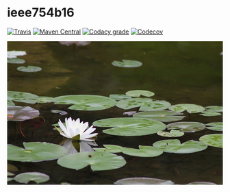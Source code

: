 ieee754b16
==========

[![Travis](https://img.shields.io/travis/io7m/ieee754b16.svg?style=flat-square)](https://travis-ci.org/io7m/ieee754b16)
[![Maven Central](https://img.shields.io/maven-central/v/com.io7m.ieee754b16/com.io7m.ieee754b16.svg?style=flat-square)](http://search.maven.org/#search%7Cga%7C1%7Cg%3A%22com.io7m.ieee754b16%22)
[![Codacy grade](https://img.shields.io/codacy/grade/dea11cefb29e42a1af0201237c85dca1.svg?style=flat-square)](https://www.codacy.com/app/github_79/ieee754b16)
[![Codecov](https://img.shields.io/codecov/c/github/io7m/ieee754b16.svg?style=flat-square)](https://codecov.io/gh/io7m/ieee754b16)

![ieee754b16](./src/site/resources/ieee754b16.jpg?raw=true)

